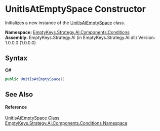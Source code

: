 # UnitIsAtEmptySpace Constructor 
 

Initializes a new instance of the <a href="T_EmptyKeys_Strategy_AI_Components_Conditions_UnitIsAtEmptySpace">UnitIsAtEmptySpace</a> class.

**Namespace:**&nbsp;<a href="N_EmptyKeys_Strategy_AI_Components_Conditions">EmptyKeys.Strategy.AI.Components.Conditions</a><br />**Assembly:**&nbsp;EmptyKeys.Strategy.AI (in EmptyKeys.Strategy.AI.dll) Version: 1.0.0.0 (1.0.0.0)

## Syntax

**C#**<br />
``` C#
public UnitIsAtEmptySpace()
```


## See Also


#### Reference
<a href="T_EmptyKeys_Strategy_AI_Components_Conditions_UnitIsAtEmptySpace">UnitIsAtEmptySpace Class</a><br /><a href="N_EmptyKeys_Strategy_AI_Components_Conditions">EmptyKeys.Strategy.AI.Components.Conditions Namespace</a><br />